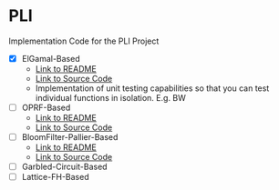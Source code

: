 # PLI
Implementation Code for the PLI Project

 - [X] ElGamal-Based
	 - [Link to README](Elgamal-Based/README.md)
	 - [Link to Source Code](Elgamal-Based/src/)
	 - Implementation of unit testing capabilities so that you can test individual functions in isolation. E.g. BW
 - [ ] OPRF-Based
	 - [Link to README](OPRF-Based/README.md)
	 - [Link to Source Code](OPRF-Based/src/)
 - [ ] BloomFilter-Pallier-Based
	 - [Link to README](BloomFilter-Paillier-Based/README.md)
	 - [Link to Source Code](BloomFilter-Paillier-Based/src/)
 - [ ] Garbled-Circuit-Based
 - [ ] Lattice-FH-Based
